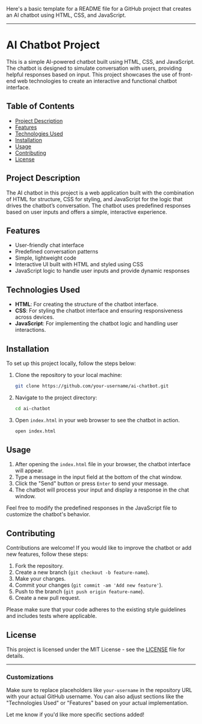 Here's a basic template for a README file for a GitHub project that creates an AI chatbot using HTML, CSS, and JavaScript.

---

# AI Chatbot Project

This is a simple AI-powered chatbot built using HTML, CSS, and JavaScript. The chatbot is designed to simulate conversation with users, providing helpful responses based on input. This project showcases the use of front-end web technologies to create an interactive and functional chatbot interface.

## Table of Contents
- [Project Description](#project-description)
- [Features](#features)
- [Technologies Used](#technologies-used)
- [Installation](#installation)
- [Usage](#usage)
- [Contributing](#contributing)
- [License](#license)

## Project Description

The AI chatbot in this project is a web application built with the combination of HTML for structure, CSS for styling, and JavaScript for the logic that drives the chatbot’s conversation. The chatbot uses predefined responses based on user inputs and offers a simple, interactive experience.

## Features

- User-friendly chat interface
- Predefined conversation patterns
- Simple, lightweight code
- Interactive UI built with HTML and styled using CSS
- JavaScript logic to handle user inputs and provide dynamic responses

## Technologies Used

- **HTML**: For creating the structure of the chatbot interface.
- **CSS**: For styling the chatbot interface and ensuring responsiveness across devices.
- **JavaScript**: For implementing the chatbot logic and handling user interactions.

## Installation

To set up this project locally, follow the steps below:

1. Clone the repository to your local machine:

   ```bash
   git clone https://github.com/your-username/ai-chatbot.git
   ```

2. Navigate to the project directory:

   ```bash
   cd ai-chatbot
   ```

3. Open `index.html` in your web browser to see the chatbot in action.

   ```bash
   open index.html
   ```

## Usage

1. After opening the `index.html` file in your browser, the chatbot interface will appear.
2. Type a message in the input field at the bottom of the chat window.
3. Click the "Send" button or press `Enter` to send your message.
4. The chatbot will process your input and display a response in the chat window.
   
Feel free to modify the predefined responses in the JavaScript file to customize the chatbot's behavior.

## Contributing

Contributions are welcome! If you would like to improve the chatbot or add new features, follow these steps:

1. Fork the repository.
2. Create a new branch (`git checkout -b feature-name`).
3. Make your changes.
4. Commit your changes (`git commit -am 'Add new feature'`).
5. Push to the branch (`git push origin feature-name`).
6. Create a new pull request.

Please make sure that your code adheres to the existing style guidelines and includes tests where applicable.

## License

This project is licensed under the MIT License - see the [LICENSE](LICENSE) file for details.

---

### Customizations
Make sure to replace placeholders like `your-username` in the repository URL with your actual GitHub username. You can also adjust sections like the "Technologies Used" or "Features" based on your actual implementation.

Let me know if you'd like more specific sections added!
